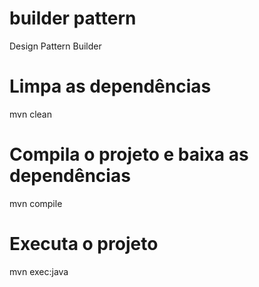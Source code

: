 # builder pattern
Design Pattern Builder

# Limpa as dependências
mvn clean

# Compila o projeto e baixa as dependências
mvn compile

# Executa o projeto
mvn exec:java